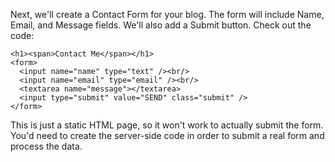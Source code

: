 Next, we'll create a Contact Form for your blog. The form will include Name, Email, and Message fields. We'll also add a Submit button.
Check out the code:

```
<h1><span>Contact Me</span></h1>
<form>
  <input name="name" type="text" /><br/>
  <input name="email" type="email" /><br/>
  <textarea name="message"></textarea>
  <input type="submit" value="SEND" class="submit" />
</form>
```

This is just a static HTML page, so it won't work to actually submit the form. You'd need to create the server-side code in order to submit a real form and process the data.
